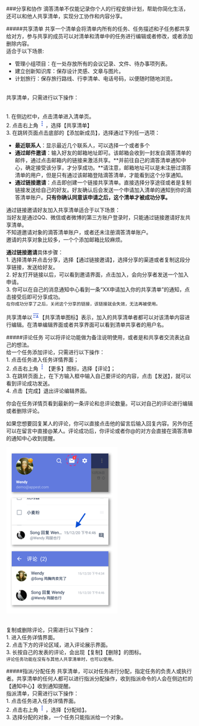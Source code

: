 ###分享和协作
滴答清单不仅能记录你个人的行程安排计划，帮助你简化生活，还可以和他人共享清单，实现分工协作和内容分享。

#####共享清单
共享一个清单会将清单内所有的任务、任务描述和子任务都共享给对方，参与共享的成员可以对清单和清单中的任务进行编辑或者修改，或者添加删除内容。
<br >适合于以下场景:
- 管理小组项目：在一处存放所有的会议记录、文件、待办事项列表。
- 建立创新知识库：保存设计灵感、文章与图片。
- 计划旅行：保存旅行路线、行李清单、电话号码，以便随时随地浏览。

<br >共享清单，只需进行以下操作：

<br>1. 在侧边栏中，点击清单进入清单页。
<br>2. 点击右上角<img src="../images/images_android/image001.png" title="更多" width="20" />，选择【共享清单】
<br>3. 在跳转页面点击底部的【添加新成员】，选择通过下列任一选项：
   - **最近联系人**：显示最近几个联系人，可以选择一个或者多个
   - **通过邮件邀请**：输入好友的邮箱地址即可。该邮箱会收到一封发自滴答清单的邮件，通过点击邮箱内的链接来激活共享。**并前往自己的滴答清单通知中心，确定接受该分享，才分享成功。**请注意，邮箱地址可以是未注册过滴答清单的用户，但是只有通过该邮箱登陆滴答清单，才能看到这个分享通知。
   - **通过链接邀请**：点击即创建一个链接共享清单。直接选择分享途径或者是复制链接发送给自己的好友。好友确认后会发送一个申请加入清单的通知到你的滴答清单账户。**只有你确认同意该申请之后，这个清单才被成功分享。**

通过链接邀请好友加入共享清单适合于以下场景：
<br >当好友是通过QQ、微信或者微博的第三方账户登录时，只能通过链接邀请好友共享清单。
<br >不知道邀请对象的滴答清单账户，或者还未注册滴答清单账户。
<br >邀请的共享对象比较多，一个个添加邮箱比较麻烦。

**通过链接邀请**具体步骤：
<br>1. 选择清单并点击分享，选择【通过链接邀请】，选择分享的渠道或者复制这段分享链接，发送给好友。
<br>2. 好友打开链接以后，可以看到邀请界面，点击加入，会向分享者发送一个加入申请。
<br>3. 你可以在自己的消息通知中心看到一条“XX申请加入你的共享清单”的通知，点击接受后即可分享成功。
<br >`在你成功分享了之后，关闭这个分享的链接，该链接就会失效，无法再被使用。`

共享清单以<img src="../images/images_android/image004.png" title="共享" width="20" />【共享清单图标】表示，加入的共享清单者都可以对该清单内容进行编辑。在清单编辑界面或者共享界面可以看到清单共享者的用户名。

#####评论任务
可以将评论功能做为备注说明使用，或者是和共享者交流表达自己的想法。
<br >给一个任务添加评论，只需进行以下操作：
<br>1. 点击任务进入任务详情界面；
<br>2. 点击右上角<img src="../images/images_android/image001.png" title="更多" width="20" />【更多】图标，选择【评论】；
<br>3. 在跳转页面上，在下方输入框中输入自己要评论的内容，点击【发送】，就可以看到评论成功发送。
<br>4. 点击【完成】退出评论编辑界面。

你会在任务详情页看到最新的一条评论和总评论数量。可以对自己的评论进行编辑或者删除评论。

如果您想要回复某人的评论，你可以直接点击他的留言后输入回复内容。另外你还可以在留言中直接@某人。评论成功后，你评论或者你@的对方会直接在滴答清单的通知中心收到提醒。


<img src="../images/images_android/image3107.png" title="评论" width="300" />


<br >复制或删除评论，只需进行以下操作：
<br>1. 进入任务详情界面。
<br>2. 点击下方的评论区域，进入评论展示界面。
<br>3. 长按自己的发表的评论，会出现【复制】【删除】的图标。
<br >`评论任务功能在没有与其他人共享清单时，也可以使用。`

#####指派/分配任务
共享清单，可以对任务进行分配，指定任务的负责人或执行者。共享清单的任何人都可以进行指派分配操作，收到指派命令的人会在侧边栏的【通知中心】收到通知提醒。
<br >指派清单，只需进行以下操作：
<br>1. 点击任务进入任务详情界面。
<br>2. 点击右上角<img src="../images/images_android/image001.png" title="更多" width="20" />，选择【分配给】。
<br>3. 选择分配的对象，一个任务只能指派给一个对象。


